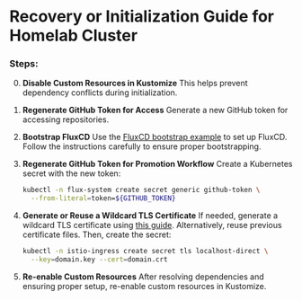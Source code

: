 # Recovery or Initialization Guide for Homelab Cluster

### Steps:

0. **Disable Custom Resources in Kustomize**
   This helps prevent dependency conflicts during initialization.

1. **Regenerate GitHub Token for Access**
   Generate a new GitHub token for accessing repositories.

2. **Bootstrap FluxCD**
   Use the [FluxCD bootstrap example](https://github.com/brainfair/awesome-flux-head?tab=readme-ov-file#bootstrap-fluxcd-example) to set up FluxCD. Follow the instructions carefully to ensure proper bootstrapping.

3. **Regenerate GitHub Token for Promotion Workflow**
   Create a Kubernetes secret with the new token:
   ```bash
   kubectl -n flux-system create secret generic github-token \
     --from-literal=token=${GITHUB_TOKEN}
   ```

4. **Generate or Reuse a Wildcard TLS Certificate**
   If needed, generate a wildcard TLS certificate using [this guide](https://gist.github.com/brainfair/d43c52c635f8a84a176b9a047fec1349). Alternatively, reuse previous certificate files. Then, create the secret:
   ```bash
   kubectl -n istio-ingress create secret tls localhost-direct \
     --key=domain.key --cert=domain.crt
   ```

5. **Re-enable Custom Resources**
   After resolving dependencies and ensuring proper setup, re-enable custom resources in Kustomize.
